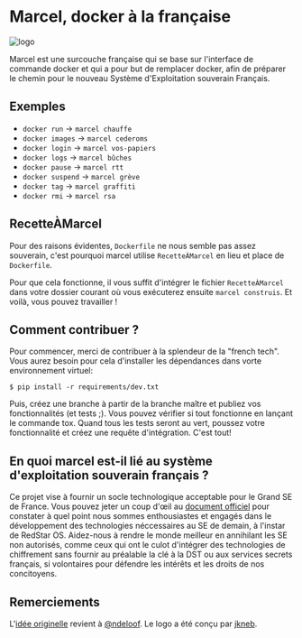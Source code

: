 # Marcel, docker à la française

![logo](https://brouberol.github.io/marcel/images/logo/marcel-logo.png)

Marcel est une surcouche française qui se base sur l'interface de commande docker et qui a pour but de remplacer docker, afin de préparer le chemin pour le nouveau Système d'Exploitation souverain Français.

## Exemples

* ``docker run`` → ``marcel chauffe``
* ``docker images`` → ``marcel cederoms``
* ``docker login`` → ``marcel vos-papiers``
* ``docker logs`` → ``marcel bûches``
* ``docker pause`` → ``marcel rtt``
* ``docker suspend`` → ``marcel grève``
* ``docker tag`` → ``marcel graffiti``
* ``docker rmi`` → ``marcel rsa``

## RecetteÀMarcel

Pour des raisons évidentes, ``Dockerfile`` ne nous semble pas assez souverain, c'est pourquoi marcel utilise ``RecetteÀMarcel`` en lieu et place de ``Dockerfile``.

Pour que cela fonctionne, il vous suffit d'intégrer le fichier ``RecetteÀMarcel`` dans votre dossier courant où vous exécuterez ensuite ``marcel construis``. Et voilà, vous pouvez travailler !

## Comment contribuer ?

Pour commencer, merci de contribuer à la splendeur de la "french tech". Vous aurez besoin pour cela d'installer les dépendances dans vorte environnement virtuel:

```$ pip install -r requirements/dev.txt```

Puis, créez une branche à partir de la branche maître et publiez vos fonctionnalités (et tests ;). Vous pouvez vérifier si tout fonctionne en lançant le commande tox. Quand tous les tests seront au vert, poussez votre fonctionnalité et créez une requête d'intégration. C'est tout!

## En quoi marcel est-il lié au système d'exploitation souverain français ?

Ce projet vise à fournir un socle technologique acceptable pour le Grand SE de France. Vous pouvez jeter un coup d'œil au [document officiel](http://www.assemblee-nationale.fr/14/amendements/3318/CION_LOIS/CL129.asp) pour constater à quel point nous sommes enthousiastes et engagés dans le développement des technologies néccessaires au SE de demain, à l'instar de RedStar OS. Aidez-nous à rendre le monde meilleur en annihilant les SE non autorisés, comme ceux qui ont le culot d'intégrer des technologies de chiffrement sans fournir au préalable la clé à la DST ou aux services secrets français, si volontaires pour défendre les intérêts et les droits de nos concitoyens.

## Remerciements
L'[idée originelle](https://github.com/docker/docker/issues/19396) revient à [@ndeloof](https://github.com/ndeloof).
Le logo a été conçu par [jkneb](https://github.com/jkneb).
